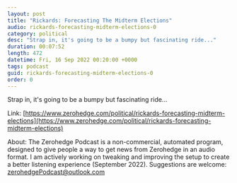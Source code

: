 ```yaml
---
layout: post
title: "Rickards: Forecasting The Midterm Elections"
audio: rickards-forecasting-midterm-elections-0
category: political
desc: "Strap in, it's going to be a bumpy but fascinating ride..."
duration: 00:07:52
length: 472
datetime: Fri, 16 Sep 2022 00:20:00 +0000
tags: podcast
guid: rickards-forecasting-midterm-elections-0
order: 0
---
```

Strap in, it's going to be a bumpy but fascinating ride...

Link: [https://www.zerohedge.com/political/rickards-forecasting-midterm-elections](https://www.zerohedge.com/political/rickards-forecasting-midterm-elections)

About: The Zerohedge Podcast is a non-commercial, automated program, designed to give people a way to get news from Zerohedge in an audio format.  I am actively working on tweaking and improving the setup to create a better listening experience (September 2022).  Suggestions are welcome: [zerohedgePodcast@outlook.com](mailto:zerohedgePodcast@outlook.com)